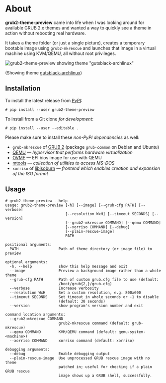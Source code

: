 # About

**grub2-theme-preview** came into life when I was looking around for
available GRUB 2.x themes and wanted a way to quickly see a theme
in action without rebooting real hardware.

It takes a theme folder (or just a single picture),
creates a temporary bootable image using `grub2-mkrescue` and launches
that image in a virtual machine using KVM/QEMU, all without root privileges.

![grub2-theme-preview showing theme "gutsblack-archlinux"](https://raw.githubusercontent.com/hartwork/grub2-theme-preview/master/screenshots/grub2-theme-preview__gutsblack-archlinux.png)

(Showing theme [gutsblack-archlinux](https://forums.archlinux.fr/viewtopic.php?t=11361))


## Installation

To install the latest release from [PyPI](https://pypi.org/):

```console
# pip install --user grub2-theme-preview
```

To install from a Git clone _for development_:

```console
# pip install --user --editable .
```

Please make sure to install these _non-PyPI dependencies_ as well:
 - `grub-mkrescue` of [GRUB 2](https://www.gnu.org/software/grub/) (package `grub-common` on Debian and Ubuntu)
 - [QEMU](https://wiki.qemu.org/Main_Page) — _hypervisor that performs hardware virtualization_
 - [OVMF](https://github.com/tianocore/tianocore.github.io/wiki/OVMF) — EFI bios image for use with QEMU
 - [mtools](https://www.gnu.org/software/mtools/) — _collection of utilities to access MS-DOS_
 - `xorriso` of [libisoburn](https://dev.lovelyhq.com/libburnia/libisoburn) — _frontend which enables creation and expansion of the ISO format_


## Usage

```console
# grub2-theme-preview --help
usage: grub2-theme-preview [-h] [--image] [--grub-cfg PATH] [--verbose]
                           [--resolution WxH] [--timeout SECONDS] [--version]
                           [--grub2-mkrescue COMMAND] [--qemu COMMAND]
                           [--xorriso COMMAND] [--debug]
                           [--plain-rescue-image]
                           PATH

positional arguments:
  PATH                  Path of theme directory (or image file) to preview

optional arguments:
  -h, --help            show this help message and exit
  --image               Preview a background image rather than a whole theme
  --grub-cfg PATH       Path of custom grub.cfg file to use (default:
                        /boot/grub{2,}/grub.cfg)
  --verbose             Increase verbosity
  --resolution WxH      Set a custom resolution, e.g. 800x600
  --timeout SECONDS     Set timeout in whole seconds or -1 to disable
                        (default: 30 seconds)
  --version             show program's version number and exit

command location arguments:
  --grub2-mkrescue COMMAND
                        grub2-mkrescue command (default: grub-mkrescue)
  --qemu COMMAND        KVM/QEMU command (default: qemu-system-<machine>)
  --xorriso COMMAND     xorriso command (default: xorriso)

debugging arguments:
  --debug               Enable debugging output
  --plain-rescue-image  Use unprocessed GRUB rescue image with no theme
                        patched in; useful for checking if a plain GRUB rescue
                        image shows up a GRUB shell, successfully.
```
